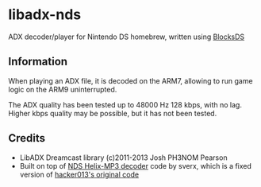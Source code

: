 # libadx-nds

ADX decoder/player for Nintendo DS homebrew, written using [BlocksDS](https://github.com/blocksds/sdk)

## Information

When playing an ADX file, it is decoded on the ARM7, allowing to run game logic on the ARM9 uninterrupted.

The ADX quality has been tested up to 48000 Hz 128 kbps, with no lag.<br/>
Higher kbps quality may be possible, but it has not been tested.

## Credits
* LibADX Dreamcast library (c)2011-2013 Josh PH3NOM Pearson
* Built on top of [NDS Helix-MP3 decoder](https://adshomebrewersdiary.blogspot.com/2012/06/mp3-streaming-on-arm7.html) code by sverx, which is a fixed version of [hacker013's original code](https://gbadev.net/forum-archive/thread/23/17859.html)
